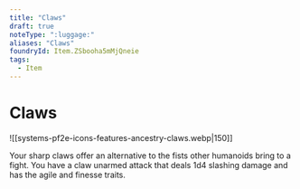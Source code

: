 ```yaml
---
title: "Claws"
draft: true
noteType: ":luggage:"
aliases: "Claws"
foundryId: Item.ZSbooha5mMjQneie
tags:
  - Item
---
```


# Claws
![[systems-pf2e-icons-features-ancestry-claws.webp|150]]

Your sharp claws offer an alternative to the fists other humanoids bring to a fight. You have a claw unarmed attack that deals 1d4 slashing damage and has the agile and finesse traits.
